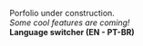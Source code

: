 Porfolio under construction.
<br>
<i> Some cool features are coming! </i> <br>
<b> Language switcher (EN - PT-BR) </b>
